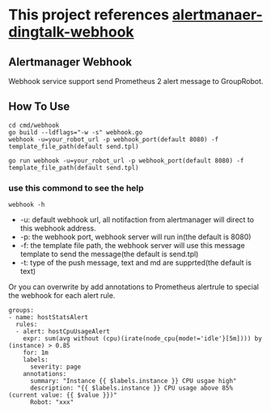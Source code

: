 # This project references [alertmanaer-dingtalk-webhook](https://github.com/yunlzheng/alertmanaer-dingtalk-webhook) 
## Alertmanager Webhook
Webhook service support send Prometheus 2 alert message to GroupRobot.

## How To Use

```
cd cmd/webhook
go build --ldflags="-w -s" webhook.go
webhook -u=your_robot_url -p webhook_port(default 8080) -f template_file_path(default send.tpl) 
```

```
go run webhook -u=your_robot_url -p webhook_port(default 8080) -f template_file_path(default send.tpl)
```

### use this commond to see the help
```
webhook -h
```

* -u: default webhook url, all notifaction from alertmanager will direct to this webhook address.
* -p: the webhook port, webhook server will run in(the default is 8080)
* -f: the template file path, the webhook server will use this message template to send the message(the default is send.tpl)
* -t: type of the push message, text and md are supprted(the default is text)

Or you can overwrite by add annotations to Prometheus alertrule to special the webhook for each alert rule.

```
groups:
- name: hostStatsAlert
  rules:
  - alert: hostCpuUsageAlert
    expr: sum(avg without (cpu)(irate(node_cpu{mode!='idle'}[5m]))) by (instance) > 0.85
    for: 1m
    labels:
      severity: page
    annotations:
      summary: "Instance {{ $labels.instance }} CPU usgae high"
      description: "{{ $labels.instance }} CPU usage above 85% (current value: {{ $value }})"
      Robot: "xxx"
```
